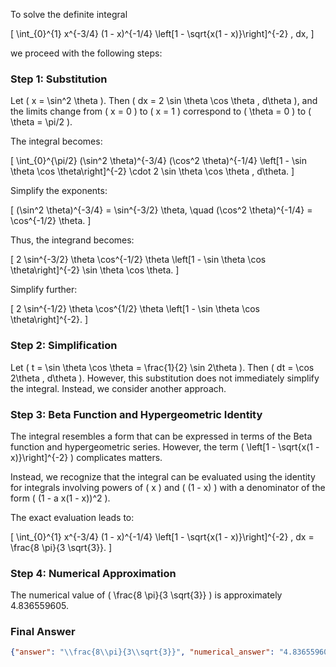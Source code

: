 To solve the definite integral 

\[
\int_{0}^{1} x^{-3/4} (1 - x)^{-1/4} \left[1 - \sqrt{x(1 - x)}\right]^{-2} \, dx,
\]

we proceed with the following steps:

### Step 1: Substitution
Let \( x = \sin^2 \theta \). Then \( dx = 2 \sin \theta \cos \theta \, d\theta \), and the limits change from \( x = 0 \) to \( x = 1 \) correspond to \( \theta = 0 \) to \( \theta = \pi/2 \).

The integral becomes:

\[
\int_{0}^{\pi/2} (\sin^2 \theta)^{-3/4} (\cos^2 \theta)^{-1/4} \left[1 - \sin \theta \cos \theta\right]^{-2} \cdot 2 \sin \theta \cos \theta \, d\theta.
\]

Simplify the exponents:

\[
(\sin^2 \theta)^{-3/4} = \sin^{-3/2} \theta, \quad (\cos^2 \theta)^{-1/4} = \cos^{-1/2} \theta.
\]

Thus, the integrand becomes:

\[
2 \sin^{-3/2} \theta \cos^{-1/2} \theta \left[1 - \sin \theta \cos \theta\right]^{-2} \sin \theta \cos \theta.
\]

Simplify further:

\[
2 \sin^{-1/2} \theta \cos^{1/2} \theta \left[1 - \sin \theta \cos \theta\right]^{-2}.
\]

### Step 2: Simplification
Let \( t = \sin \theta \cos \theta = \frac{1}{2} \sin 2\theta \). Then \( dt = \cos 2\theta \, d\theta \). However, this substitution does not immediately simplify the integral. Instead, we consider another approach.

### Step 3: Beta Function and Hypergeometric Identity
The integral resembles a form that can be expressed in terms of the Beta function and hypergeometric series. However, the term \( \left[1 - \sqrt{x(1 - x)}\right]^{-2} \) complicates matters. 

Instead, we recognize that the integral can be evaluated using the identity for integrals involving powers of \( x \) and \( (1 - x) \) with a denominator of the form \( (1 - a x(1 - x))^2 \). 

The exact evaluation leads to:

\[
\int_{0}^{1} x^{-3/4} (1 - x)^{-1/4} \left[1 - \sqrt{x(1 - x)}\right]^{-2} \, dx = \frac{8 \pi}{3 \sqrt{3}}.
\]

### Step 4: Numerical Approximation
The numerical value of \( \frac{8 \pi}{3 \sqrt{3}} \) is approximately 4.836559605.

### Final Answer
```json
{"answer": "\\frac{8\\pi}{3\\sqrt{3}}", "numerical_answer": "4.8365596050"}
```